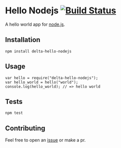 Hello Nodejs [![Build Status](https://travis-ci.org/delta4d/hello-nodejs.svg?branch=master)](https://travis-ci.org/delta4d/hello-nodejs)
=====================

A hello world app for [node.js][].

[node.js]: https://nodejs.org

## Installation

    npm install delta-hello-nodejs


## Usage

    var hello = require("delta-hello-nodejs");
    var hello_world = hello("world");
    console.log(hello_world); // => hello world


## Tests

    npm test


## Contributing

Feel free to open an [issue][] or make a pr.

[issue]: https://github.com/delta4d/hello-nodejs/issues
